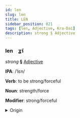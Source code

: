 ```yaml
---
id: len
slug: len
title: LEN
sidebar_position: 821
tags: [len, Adjective, Kra-Dai]
description: strong § Adjective
---
```


### len&emsp;<span kind="abugida">ʓ̃ɿ</span>

*strong* **§** [Adjective](../../tags/Adjective)

**IPA**: /ˈlɛn/

**Verb**: to be strong/forceful

**Noun**: strength/force

**Modifier**: strong/forceful

<details>
    <summary>Origin</summary>
    Thai แรง rɛɛng /rɛːŋ˧/<br/>
    <em>Kra-Dai Language Family</em>
</details>